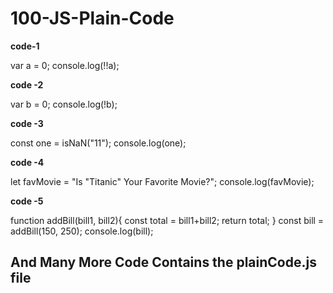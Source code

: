 ﻿# 100-JS-Plain-Code
**code-1**

var a = 0;
console.log(!!a);

**code -2**

var b = 0;
console.log(!b);

**code -3**

const one = isNaN("11");
console.log(one);

**code -4**

let favMovie = "Is \"Titanic\" Your Favorite Movie?";
console.log(favMovie);

**code -5**

function addBill(bill1, bill2){
    const total = bill1+bill2;
    return total;
}
const bill = addBill(150, 250);
console.log(bill);

## And Many More Code Contains the plainCode.js file

